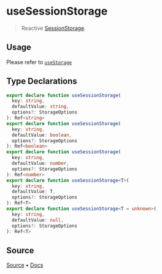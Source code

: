 <!--DEMO_STARTS--><!--DEMO_ENDS-->

<!--HEAD_STARTS--><!--HEAD_ENDS-->

# useSessionStorage

> Reactive [SessionStorage](https://developer.mozilla.org/en-US/docs/Web/API/Window/sessionStorage). 

## Usage

Please refer to [`useStorage`](/?path=/story/state--usestorage)


<!--FOOTER_STARTS-->
## Type Declarations

```typescript
export declare function useSessionStorage(
  key: string,
  defaultValue: string,
  options?: StorageOptions
): Ref<string>
export declare function useSessionStorage(
  key: string,
  defaultValue: boolean,
  options?: StorageOptions
): Ref<boolean>
export declare function useSessionStorage(
  key: string,
  defaultValue: number,
  options?: StorageOptions
): Ref<number>
export declare function useSessionStorage<T>(
  key: string,
  defaultValue: T,
  options?: StorageOptions
): Ref<T>
export declare function useSessionStorage<T = unknown>(
  key: string,
  defaultValue: null,
  options?: StorageOptions
): Ref<T>
```

## Source

[Source](https://github.com/antfu/vueuse/blob/master/packages/core/useSessionStorage/index.ts) • [Docs](https://github.com/antfu/vueuse/blob/master/packages/core/useSessionStorage/index.md)


<!--FOOTER_ENDS-->